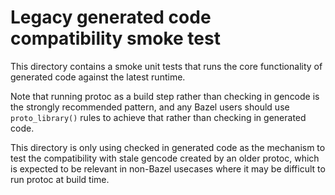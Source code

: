 # Legacy generated code compatibility smoke test

This directory contains a smoke unit tests that runs the core functionality of
generated code against the latest runtime.

Note that running protoc as a build step rather than checking in gencode is the
strongly recommended pattern, and any Bazel users should use `proto_library()`
rules to achieve that rather than checking in generated code.

This directory is only using checked in generated code as the mechanism to test
the compatibility with stale gencode created by an older protoc, which is
expected to be relevant in non-Bazel usecases where it may be difficult to run
protoc at build time.

